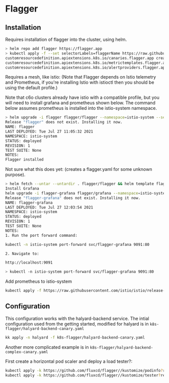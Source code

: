 # Flagger

## Installation

Requires installation of flagger into the cluster, using helm.

```bash
> helm repo add flagger https://flagger.app
> kubectl apply -f --set selectorLabels=flaggerName https://raw.githubusercontent.com/fluxcd/flagger/main/artifacts/flagger/crd.yaml
customresourcedefinition.apiextensions.k8s.io/canaries.flagger.app created
customresourcedefinition.apiextensions.k8s.io/metrictemplates.flagger.app created
customresourcedefinition.apiextensions.k8s.io/alertproviders.flagger.app created
```
Requires a mesh, like istio: (Note that Flagger depends on Istio telemetry and Prometheus, 
if you're installing Istio with istioctl then you should be using the default profile.)

Note that c6o clusters already have istio with a compatible profile, but you will need to install grafana and prometheus
shown below. The command below assumes prometheus is installed into the istio-system namespace.

```bash
> helm upgrade -i flagger flagger/flagger --namespace=istio-system --set crd.create=false --set meshProvider=istio --set metricsServer=http://prometheus.istio-system:9090
Release "flagger" does not exist. Installing it now.
NAME: flagger
LAST DEPLOYED: Tue Jul 27 11:05:32 2021
NAMESPACE: istio-system
STATUS: deployed
REVISION: 1
TEST SUITE: None
NOTES:
Flagger installed
```
Not sure what this does yet: (creates a flagger.yaml for some unknown purpose).
```bash
> helm fetch --untar --untardir . flagger/flagger && helm template flagger ./flagger --namespace=istio-system --set metricsServer=http://prometheus.istio-system:9090 > flagger.yaml
Install Grafana
helm upgrade -i flagger-grafana flagger/grafana --namespace=istio-system --set url=http://prometheus.istio-system:9090 --set user=admin --set password=change-me
Release "flagger-grafana" does not exist. Installing it now.
NAME: flagger-grafana
LAST DEPLOYED: Tue Jul 27 12:03:54 2021
NAMESPACE: istio-system
STATUS: deployed
REVISION: 1
TEST SUITE: None
NOTES:
1. Run the port forward command:

kubectl -n istio-system port-forward svc/flagger-grafana 9091:80

2. Navigate to:

http://localhost:9091

> kubectl -n istio-system port-forward svc/flagger-grafana 9091:80
```

Add prometheus to istio-system
```bash
kubectl apply -f https://raw.githubusercontent.com/istio/istio/release-1.8/samples/addons/prometheus.yaml
```

## Configuration

This configuration works with the halyard-backend service. The intial configuration used from the getting started,
modified for halyard is in `k8s-flagger/halyard-backend-canary.yaml`
```bash
kk apply -n halyard -f k8s-flagger/halyard-backend-canary.yaml
```
Another more complicated example is in `k8s-flagger/halyard-backend-complex-canary.yaml`

First create a horizontal pod scaler and deploy a load tester?:

```bash
kubectl apply -k https://github.com/fluxcd/flagger//kustomize/podinfo?ref=main
kubectl apply -k https://github.com/fluxcd/flagger//kustomize/tester?ref=main
```

